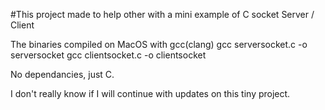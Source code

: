 #This project made to help other with a mini example of C socket Server / Client

The binaries compiled on MacOS with gcc(clang)
gcc serversocket.c -o serversocket
gcc clientsocket.c -o clientsocket

No dependancies, just C.

I don't really know if I will continue with updates on this tiny project.